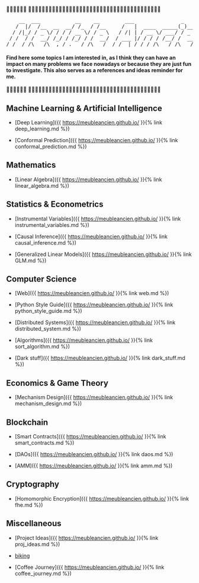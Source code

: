 🔧🔧🔧🔧🔧🔧 🔧🔧🔧🔧🔧🔧🔧🔧🔧🔧🔧🔧🔧🔧🔧🔧🔧🔧🔧🔧🔧🔧🔧🔧🔧🔧🔧🔧🔧🔧🔧🔧🔧🔧🔧🔧🔧🔧🔧 
<pre>
    __  ___           __    __        ___               _          
   /  |/  /__  __  __/ /_  / /__     /   |  ____  _____(_)__  ____ 
  / /|_/ / _ \/ / / / __ \/ / _ \   / /| | / __ \/ ___/ / _ \/ __ \
 / /  / /  __/ /_/ / /_/ / /  __/  / ___ |/ / / / /__/ /  __/ / / /
/_/  /_/\___/\__,_/_.___/_/\___/  /_/  |_/_/ /_/\___/_/\___/_/ /_/ 
</pre>
  
#### Find here some topics I am interested in, as I think they can have an impact on many problems we face nowadays or because they are just fun to investigate. This also serves as a references and ideas reminder for me.
                                                                                                                                                                      
🔧🔧🔧🔧🔧🔧 🔧🔧🔧🔧🔧🔧🔧🔧🔧🔧🔧🔧🔧🔧🔧🔧🔧🔧🔧🔧🔧🔧🔧🔧🔧🍓🔧🔧🔧🔧🔧🔧🔧🔧🔧🔧🔧🔧🔧

## Machine Learning & Artificial Intelligence

* [Deep Learning]({{ https://meubleancien.github.io/ }}{% link deep_learning.md %})

* [Conformal Prediction]({{ https://meubleancien.github.io/ }}{% link conformal_prediction.md %})


## Mathematics

* [Linear Algebra]({{ https://meubleancien.github.io/ }}{% link linear_algebra.md %})


## Statistics & Econometrics

* [Instrumental Variables]({{ https://meubleancien.github.io/ }}{% link instrumental_variables.md %})

* [Causal Inference]({{ https://meubleancien.github.io/ }}{% link causal_inference.md %})

* [Generalized Linear Models]({{ https://meubleancien.github.io/ }}{% link GLM.md %})


## Computer Science

* [Web]({{ https://meubleancien.github.io/ }}{% link web.md %})

* [Python Style Guide]({{ https://meubleancien.github.io/ }}{% link python_style_guide.md %})

* [Distributed Systems]({{ https://meubleancien.github.io/ }}{% link distributed_system.md %})

* [Algorithms]({{ https://meubleancien.github.io/ }}{% link sort_algorithm.md %})

*  [Dark stuff]({{ https://meubleancien.github.io/ }}{% link dark_stuff.md %})


## Economics & Game Theory

* [Mechanism Design]({{ https://meubleancien.github.io/ }}{% link mechanism_design.md %})


## Blockchain 

* [Smart Contracts]({{ https://meubleancien.github.io/ }}{% link smart_contracts.md %})

* [DAOs]({{ https://meubleancien.github.io/ }}{% link daos.md %})

* [AMM]({{ https://meubleancien.github.io/ }}{% link amm.md %})

## Cryptography

* [Homomorphic Encryption]({{ https://meubleancien.github.io/ }}{% link fhe.md %})

## Miscellaneous

* [Project Ideas]({{ https://meubleancien.github.io/ }}{% link proj_ideas.md %}) 

* [biking](https://pedalchile.com/blog/cycling-vs-walking)

* [Coffee Journey]({{ https://meubleancien.github.io/ }}{% link coffee_journey.md %})


  




